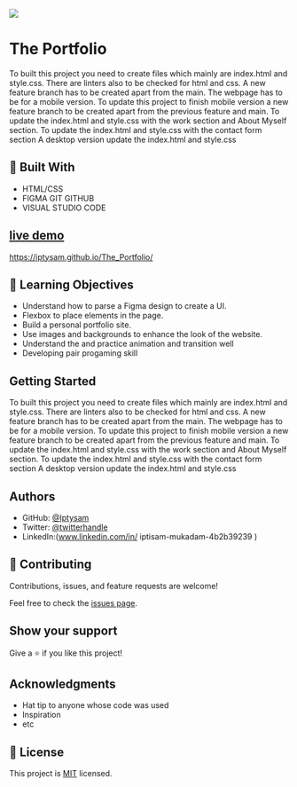 ![](https://img.shields.io/badge/Microverse-blueviolet)

# The Portfolio

To built this project you need to create files which mainly are index.html and style.css. There are linters also to be checked for html and css. A new feature branch has to be created apart from the main. The webpage has to be for a mobile version.
To update this project to finish mobile version a new feature branch to be created apart from the previous feature and main.
To update the index.html and style.css with the work section and About Myself section.
To update the index.html and style.css with the contact form section
A desktop version update the index.html and style.css

## :hammer: Built With

- HTML/CSS
- FIGMA GIT GITHUB
- VISUAL STUDIO CODE

## [live demo](https://iptysam.github.io/The_Portfolio/)

https://iptysam.github.io/The_Portfolio/

## :blue_book: Learning Objectives

- Understand how to parse a Figma design to create a UI.
- Flexbox to place elements in the page.
- Build a personal portfolio site.
- Use images and backgrounds to enhance the look of the website.
- Understand the and practice animation and transition well
- Developing pair progaming skill

## Getting Started

To built this project you need to create files which mainly are index.html and style.css. There are linters also to be checked for html and css. A new feature branch has to be created apart from the main. The webpage has to be for a mobile version.
To update this project to finish mobile version a new feature branch to be created apart from the previous feature and main.
To update the index.html and style.css with the work section and About Myself section.
To update the index.html and style.css with the contact form section
A desktop version update the index.html and style.css


## Authors

- GitHub: [@Iptysam](https://github.com/Iptysam)
- Twitter: [@twitterhandle]()
- LinkedIn:(www.linkedin.com/in/ 
iptisam-mukadam-4b2b39239
)


## 🤝 Contributing

Contributions, issues, and feature requests are welcome!

Feel free to check the [issues page](../../issues/).

## Show your support

Give a ⭐️ if you like this project!

## Acknowledgments

- Hat tip to anyone whose code was used
- Inspiration
- etc

## 📝 License

This project is [MIT](./LICENSE.MD) licensed.
